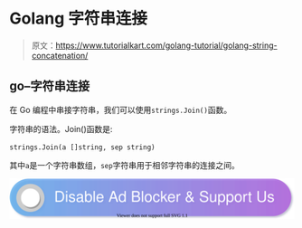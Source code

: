 # Golang 字符串连接

> 原文：<https://www.tutorialkart.com/golang-tutorial/golang-string-concatenation/>

## go–字符串连接

在 Go 编程中串接字符串，我们可以使用`strings.Join()`函数。

字符串的语法。Join()函数是:

```
strings.Join(a []string, sep string)
```

其中`a`是一个字符串数组，`sep`字符串用于相邻字符串的连接之间。

[![](img/925da31b32d6bc3827932f6c8afb11bb.png)](https://www.tutorialkart.com/)
